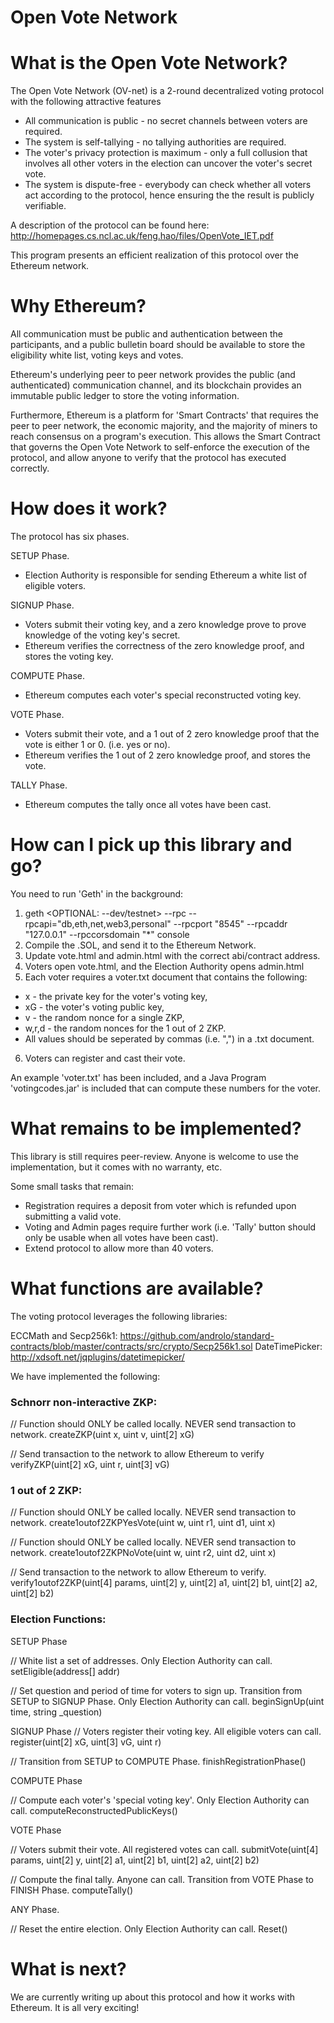 # Open Vote Network


What is the Open Vote Network?
=========================


The Open Vote Network (OV-net) is a 2-round decentralized voting protocol with the following attractive features

* All communication is public - no secret channels between voters are required.
* The system is self-tallying - no tallying authorities are required.
* The voter's privacy protection is maximum - only a full collusion that involves all other voters in the election can uncover the voter's secret vote.
* The system is dispute-free - everybody can check whether all voters act according to the protocol, hence ensuring the the result is publicly verifiable.

A description of the protocol can be found here: http://homepages.cs.ncl.ac.uk/feng.hao/files/OpenVote_IET.pdf

This program presents an efficient realization of this protocol over the Ethereum network.


Why Ethereum? 
==============

All communication must be public and authentication between the participants, and  a public bulletin board should be available to store the eligibility white list, voting keys and votes. 

Ethereum's underlying peer to peer network provides the public (and authenticated) communication channel, and its blockchain provides an immutable public ledger to store the voting information. 

Furthermore, Ethereum is a platform for 'Smart Contracts' that requires the peer to peer network, the economic majority, and the majority of miners to reach consensus on a program's execution. 
This allows the Smart Contract that governs the Open Vote Network to self-enforce the execution of the protocol, and allow anyone to verify that the protocol has executed correctly. 

How does it work? 
================

The protocol has six phases.

SETUP Phase. 

- Election Authority is responsible for sending Ethereum a white list of eligible voters.

SIGNUP Phase.

- Voters submit their voting key, and a zero knowledge prove to prove knowledge of the voting key's secret. 
- Ethereum verifies the correctness of the zero knowledge proof, and stores the voting key. 

COMPUTE Phase.

- Ethereum computes each voter's special reconstructed voting key.

VOTE Phase. 

- Voters submit their vote, and a 1 out of 2 zero knowledge proof that the vote is either 1 or 0. (i.e. yes or no). 
- Ethereum verifies the 1 out of 2 zero knowledge proof, and stores the vote.

TALLY Phase.

- Ethereum computes the tally once all votes have been cast. 

How can I pick up this library and go? 
=====================================

You need to run 'Geth' in the background:

1. geth <OPTIONAL: --dev/testnet> --rpc --rpcapi="db,eth,net,web3,personal" --rpcport "8545" --rpcaddr "127.0.0.1" --rpccorsdomain "*" console 
2. Compile the .SOL, and send it to the Ethereum Network. 
3. Update vote.html and admin.html with the correct abi/contract address. 
4. Voters open vote.html, and the Election Authority opens admin.html
5. Each voter requires a voter.txt document that contains the following:
 * x - the private key for the voter's voting key,
 * xG - the voter's voting public key, 
 * v - the random nonce for a single ZKP,
 * w,r,d - the random nonces for the 1 out of 2 ZKP.
 * All values should be seperated by commas (i.e. ",") in a .txt document. 
6. Voters can register and cast their vote.

An example 'voter.txt' has been included, and a Java Program 'votingcodes.jar' is included that can compute these numbers for the voter. 

What remains to be implemented?
============================

This library is still requires peer-review. Anyone is welcome to use the implementation, but it comes with no warranty, etc. 

Some small tasks that remain:
- Registration requires a deposit from voter which is refunded upon submitting a valid vote. 
- Voting and Admin pages require further work (i.e. 'Tally' button should only be usable when all votes have been cast). 
- Extend protocol to allow more than 40 voters. 

What functions are available? 
==============================

The voting protocol leverages the following libraries: 

ECCMath and Secp256k1: https://github.com/androlo/standard-contracts/blob/master/contracts/src/crypto/Secp256k1.sol
DateTimePicker: http://xdsoft.net/jqplugins/datetimepicker/

We have implemented the following:

### Schnorr non-interactive ZKP:

// Function should ONLY be called locally. NEVER send transaction to network. 
createZKP(uint x, uint v, uint[2] xG) 

// Send transaction to the network to allow Ethereum to verify 
verifyZKP(uint[2] xG, uint r, uint[3] vG) 

### 1 out of 2 ZKP:
// Function should ONLY be called locally. NEVER send transaction to network.
create1outof2ZKPYesVote(uint w, uint r1, uint d1, uint x)

// Function should ONLY be called locally. NEVER send transaction to network. 
create1outof2ZKPNoVote(uint w, uint r2, uint d2, uint x)

// Send transaction to the network to allow Ethereum to verify.
verify1outof2ZKP(uint[4] params, uint[2] y, uint[2] a1, uint[2] b1, uint[2] a2, uint[2] b2) 

### Election Functions:

SETUP Phase

// White list a set of addresses. Only Election Authority can call. 
setEligible(address[] addr) 

// Set question and period of time for voters to sign up. Transition from SETUP to SIGNUP Phase. Only Election Authority can call. 
beginSignUp(uint time, string _question)

SIGNUP Phase
// Voters register their voting key. All eligible voters can call.
register(uint[2] xG, uint[3] vG, uint r) 

// Transition from SETUP to COMPUTE Phase. 
finishRegistrationPhase()

COMPUTE Phase

// Compute each voter's 'special voting key'. Only Election Authority can call. 
computeReconstructedPublicKeys() 

VOTE Phase

// Voters submit their vote. All registered votes can call.
submitVote(uint[4] params, uint[2] y, uint[2] a1, uint[2] b1, uint[2] a2, uint[2] b2) 

// Compute the final tally. Anyone can call. Transition from VOTE Phase to FINISH Phase. 
computeTally() 

ANY Phase. 

// Reset the entire election. Only Election Authority can call. 
Reset() 

What is next? 
=============

We are currently writing up about this protocol and how it works with Ethereum. It is all very exciting! 
